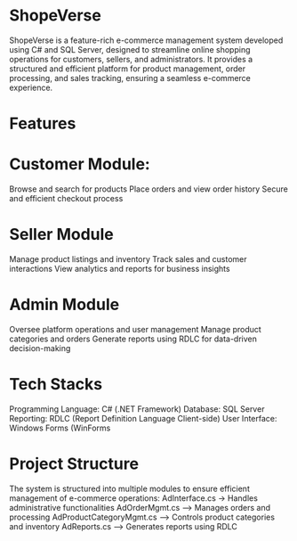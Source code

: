 # ShopeVerse
ShopeVerse is a feature-rich e-commerce management system developed using C# and SQL Server, designed to streamline online shopping operations for customers, sellers, and administrators. It provides a structured and efficient platform for product management, order processing, and sales tracking, ensuring a seamless e-commerce experience.
# Features
# Customer Module:
Browse and search for products
Place orders and view order history
Secure and efficient checkout process
# Seller Module
Manage product listings and inventory
Track sales and customer interactions
View analytics and reports for business insights
# Admin Module
Oversee platform operations and user management
Manage product categories and orders
Generate reports using RDLC for data-driven decision-making
# Tech Stacks
Programming Language: C# (.NET Framework)
Database: SQL Server
Reporting: RDLC (Report Definition Language Client-side)
User Interface: Windows Forms (WinForms

# Project Structure
The system is structured into multiple modules to ensure efficient management of e-commerce operations:
AdInterface.cs -> Handles administrative functionalities
AdOrderMgmt.cs –> Manages orders and processing
AdProductCategoryMgmt.cs –> Controls product categories and inventory
AdReports.cs –> Generates reports using RDLC
